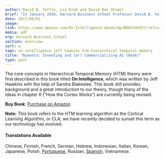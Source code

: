 ```yaml
---
author: David B. Yoffie, Liz Kind and David Ben Shimol
brief: "In January 2016, Harvard Business School Professor David B. Yoffie began the process of developing a case on Numenta for his International Business Administration classes.  The question at the heart of the case: could Numenta be successful in both creating fundamental technology and building a commercial business? While we ultimately decided to be a catalyst for machine intelligence, this offers a unique look back at the history of Numenta and how we’ve tackled a dual mission over the years."
date: 2017/06/01
image:
link: https://www.amazon.com/On-Intelligence-ebook/dp/B003J4VE5Y/ref=sr_1_1?s=digital-text&ie=UTF8&qid=1359401193&sr=1-1&keywords=on+intelligence
media: pdf
org: Harvard Business School
section: overview
sort: a
tags: on intelligence jeff hawkins htm hierarchical temporal memory
title: "Numenta: Inventing and (or) Commercializing AI (Book)"
type: post
---
```


The core concepts in Hierarchical Temporal Memory (HTM) theory were first
described in this book titled **On Intelligence**, which was written by Jeff
Hawkins with the help of Sandra Blakeslee. This book still provides background
and a great introduction to our theory, though many of the ideas in chapter 6
(“How the Cortex Works”) are currently being revised.

**Buy Book**: [Purchase on Amazon](https://www.amazon.com/On-Intelligence-ebook/dp/B003J4VE5Y/ref=sr_1_1?s=digital-text&ie=UTF8&qid=1359401193&sr=1-1&keywords=on+intelligence)

**Note:** This book refers to the HTM learning algorithm as the Cortical
Learning Algorithm, or CLA; we have recently decided to sunset this term as our
technology has evolved.

#### Translations Available

Chinese, Finnish, French, German, Hebrew, Indonesian, Italian, Korean, Japanese,
Polish, [Portuguese](/assets/pdf/on-intelligence/on-intelligence-pt.pdf),
Russian, [Spanish](/assets/pdf/on-intelligence/on-intelligence-es.pdf),
Vietnamese.
